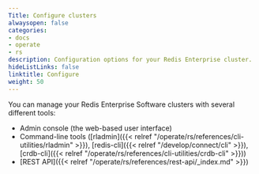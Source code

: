 ```yaml
---
Title: Configure clusters
alwaysopen: false
categories:
- docs
- operate
- rs
description: Configuration options for your Redis Enterprise cluster.
hideListLinks: false
linktitle: Configure
weight: 50
---
```

You can manage your Redis Enterprise Software clusters with several different tools:

- Admin console (the web-based user interface)
- Command-line tools ([rladmin]({{< relref "/operate/rs/references/cli-utilities/rladmin" >}}), [redis-cli]({{< relref "/develop/connect/cli" >}}), [crdb-cli]({{< relref "/operate/rs/references/cli-utilities/crdb-cli" >}}))
- [REST API]({{< relref "/operate/rs/references/rest-api/_index.md" >}})



